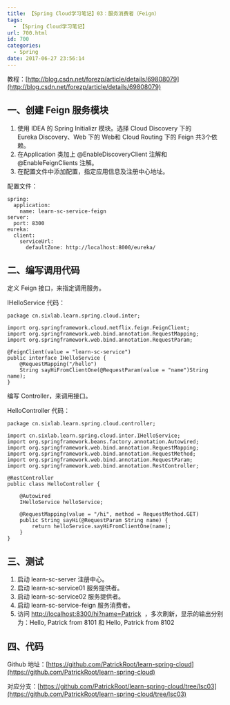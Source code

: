 ```yaml
---
title: 【Spring Cloud学习笔记】03：服务消费者（Feign）
tags:
  - 【Spring Cloud学习笔记】
url: 700.html
id: 700
categories:
  - Spring
date: 2017-06-27 23:56:14
---
```


教程：[http://blog.csdn.net/forezp/article/details/69808079](http://blog.csdn.net/forezp/article/details/69808079)  

一、创建 Feign 服务模块
---------------

1.  使用 IDEA 的 Spring Initializr 模块。选择 Cloud Discovery 下的 Eureka Discovery、Web 下的 Web和 Cloud Routing 下的 Feign 共3个依赖。
2.  在Application 类加上 @EnableDiscoveryClient 注解和 @EnableFeignClients 注解。
3.  在配置文件中添加配置，指定应用信息及注册中心地址。

配置文件：

    spring:
      application:
        name: learn-sc-service-feign
    server:
      port: 8300
    eureka:
      client:
        serviceUrl:
          defaultZone: http://localhost:8000/eureka/

二、编写调用代码
--------

定义 Feign 接口，来指定调用服务。

IHelloService 代码：

    package cn.sixlab.learn.spring.cloud.inter;
    
    import org.springframework.cloud.netflix.feign.FeignClient;
    import org.springframework.web.bind.annotation.RequestMapping;
    import org.springframework.web.bind.annotation.RequestParam;
    
    @FeignClient(value = "learn-sc-service")
    public interface IHelloService {
        @RequestMapping("/hello")
        String sayHiFromClientOne(@RequestParam(value = "name")String name);
    }

编写 Controller，来调用接口。

HelloController 代码：

    package cn.sixlab.learn.spring.cloud.controller;
    
    import cn.sixlab.learn.spring.cloud.inter.IHelloService;
    import org.springframework.beans.factory.annotation.Autowired;
    import org.springframework.web.bind.annotation.RequestMapping;
    import org.springframework.web.bind.annotation.RequestMethod;
    import org.springframework.web.bind.annotation.RequestParam;
    import org.springframework.web.bind.annotation.RestController;
    
    @RestController
    public class HelloController {
        
        @Autowired
        IHelloService helloService;
        
        @RequestMapping(value = "/hi", method = RequestMethod.GET)
        public String sayHi(@RequestParam String name) {
            return helloService.sayHiFromClientOne(name);
        }
    }

三、测试
----

1.  启动 learn-sc-server 注册中心。
2.  启动 learn-sc-service01 服务提供者。
3.  启动 learn-sc-service02 服务提供者。
4.  启动 learn-sc-service-feign 服务消费者。
5.  访问 [http://localhost:8300/hi?name=Patrick](http://localhost:8300/hi?name=Patrick)  ，多次刷新，显示的输出分别为：Hello, Patrick from 8101 和 Hello, Patrick from 8102

四、代码
----

Github 地址：[https://github.com/PatrickRoot/learn-spring-cloud](https://github.com/PatrickRoot/learn-spring-cloud)

对应分支：[https://github.com/PatrickRoot/learn-spring-cloud/tree/lsc03](https://github.com/PatrickRoot/learn-spring-cloud/tree/lsc03)